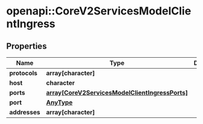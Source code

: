 # openapi::CoreV2ServicesModelClientIngress

## Properties
Name | Type | Description | Notes
------------ | ------------- | ------------- | -------------
**protocols** | **array[character]** |  | [optional] 
**host** | **character** |  | [optional] 
**ports** | [**array[CoreV2ServicesModelClientIngressPorts]**](_core_v2_services_model_clientIngress_ports.md) |  | [optional] 
**port** | [**AnyType**](.md) |  | [optional] 
**addresses** | **array[character]** |  | [optional] 


